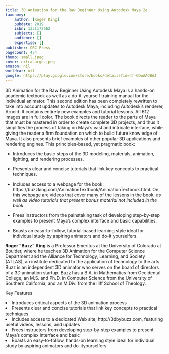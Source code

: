 ```yaml
---
title: 3D Animation for the Raw Beginner Using Autodesk Maya 2e
taxonomy:
	author: [Roger King]
	pubdate: 2019
	isbn: 1351172662
	subjects: []
	audience: []
	expertise: []
publisher: CRC Press
pagecount: 434
thumb: small.jpeg
cover: extraLarge.jpeg
amazon: nil
worldcat: nil
google: https://play.google.com/store/books/details?id=4f-GDwAAQBAJ
---
```

<p>3D Animation for the Raw Beginner Using Autodesk Maya is a hands-on academic textbook as well as a do-it-yourself training manual for the individual animator. This second edition has been completely rewritten to take into account updates to Autodesk Maya, including Autodesk’s renderer, Arnold. It contains entirely new examples and tutorial lessons. All 612 images are in full color. The book directs the reader to the parts of Maya that must be mastered in order to create complete 3D projects, and thus it simplifies the process of taking on Maya’s vast and intricate interface, while giving the reader a firm foundation on which to build future knowledge of Maya. It also presents brief examples of other popular 3D applications and rendering engines. This principles-based, yet pragmatic book: </p> <ul> <p> <li>Introduces the basic steps of the 3D modeling, materials, animation, lighting, and rendering processes.</li> <p></p> <p> <li>Presents clear and concise tutorials that link key concepts to practical techniques.</li> <p></p> <p> <li>Includes access to a webpage for the book: https://buzzking.com/AnimationTextbook/AnimationTextbook.html. On this webpage are videos that cover many of the lessons in the book, <i>as well as video tutorials that present bonus material not included in the book</i>.</li> <p></p> <p> <li>Frees instructors from the painstaking task of developing step-by-step examples to present Maya’s complex interface and basic capabilities.</li> <p></p> <p> <li>Boasts an easy-to-follow, tutorial-based learning style ideal for individual study by aspiring animators and do-it yourselfers.</li> <p></p></ul> <p></p><b> <p>Roger "Buzz" King</b> is a Professor Emeritus at the University of Colorado at Boulder, where he teaches 3D Animation for the Computer Science Department and the Alliance for Technology, Learning, and Society (ATLAS), an institute dedicated to the application of technology to the arts. Buzz is an independent 3D animator who serves on the board of directors of a 3D animation startup. Buzz has a B.A. in Mathematics from Occidental College, an M.S. and Ph.D. in Computer Science from the University of Southern California, and an M.Div. from the Iliff School of Theology.</p> <p> </p> <p>Key Features</p> <li>Introduces critical aspects of the 3D animation process</li> <li>Presents clear and concise tutorials that link key concepts to practical techniques</li> <li>Includes access to a dedicated Web site, http://3dbybuzz.com, featuring useful videos, lessons, and updates</li> <li>Frees instructors from developing step-by-step examples to present Maya’s complex interface and basic</li> <li>Boasts an easy-to-follow, hands-on learning style ideal for individual study by aspiring animators and do-ityourselfers</li>